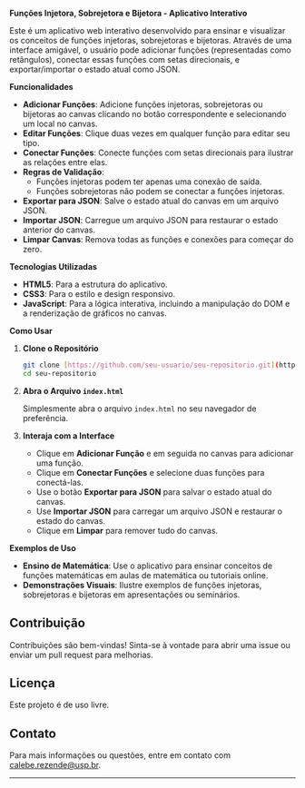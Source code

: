 
 **Funções Injetora, Sobrejetora e Bijetora - Aplicativo Interativo**

Este é um aplicativo web interativo desenvolvido para ensinar e visualizar os conceitos de funções injetoras, sobrejetoras e bijetoras. Através de uma interface amigável, o usuário pode adicionar funções (representadas como retângulos), conectar essas funções com setas direcionais, e exportar/importar o estado atual como JSON.

 **Funcionalidades**

- **Adicionar Funções**: Adicione funções injetoras, sobrejetoras ou bijetoras ao canvas clicando no botão correspondente e selecionando um local no canvas.
- **Editar Funções**: Clique duas vezes em qualquer função para editar seu tipo.
- **Conectar Funções**: Conecte funções com setas direcionais para ilustrar as relações entre elas.
- **Regras de Validação**:
  - Funções injetoras podem ter apenas uma conexão de saída.
  - Funções sobrejetoras não podem se conectar a funções injetoras.
- **Exportar para JSON**: Salve o estado atual do canvas em um arquivo JSON.
- **Importar JSON**: Carregue um arquivo JSON para restaurar o estado anterior do canvas.
- **Limpar Canvas**: Remova todas as funções e conexões para começar do zero.

 **Tecnologias Utilizadas**

- **HTML5**: Para a estrutura do aplicativo.
- **CSS3**: Para o estilo e design responsivo.
- **JavaScript**: Para a lógica interativa, incluindo a manipulação do DOM e a renderização de gráficos no canvas.

 **Como Usar**

1. **Clone o Repositório**

   ```bash
   git clone [https://github.com/seu-usuario/seu-repositorio.git](https://github.com/CalebeRezende/linefunctions)
   cd seu-repositorio
   ```

2. **Abra o Arquivo `index.html`**

   Simplesmente abra o arquivo `index.html` no seu navegador de preferência.

3. **Interaja com a Interface**

   - Clique em **Adicionar Função** e em seguida no canvas para adicionar uma função.
   - Clique em **Conectar Funções** e selecione duas funções para conectá-las.
   - Use o botão **Exportar para JSON** para salvar o estado atual do canvas.
   - Use **Importar JSON** para carregar um arquivo JSON e restaurar o estado do canvas.
   - Clique em **Limpar** para remover tudo do canvas.

 **Exemplos de Uso**

- **Ensino de Matemática**: Use o aplicativo para ensinar conceitos de funções matemáticas em aulas de matemática ou tutoriais online.
- **Demonstrações Visuais**: Ilustre exemplos de funções injetoras, sobrejetoras e bijetoras em apresentações ou seminários.

## **Contribuição**

Contribuições são bem-vindas! Sinta-se à vontade para abrir uma issue ou enviar um pull request para melhorias.

## **Licença**

Este projeto é de uso livre.

## **Contato**

Para mais informações ou questões, entre em contato com [calebe.rezende@usp.br](mailto:ludimila.santos@usp.br).

---

